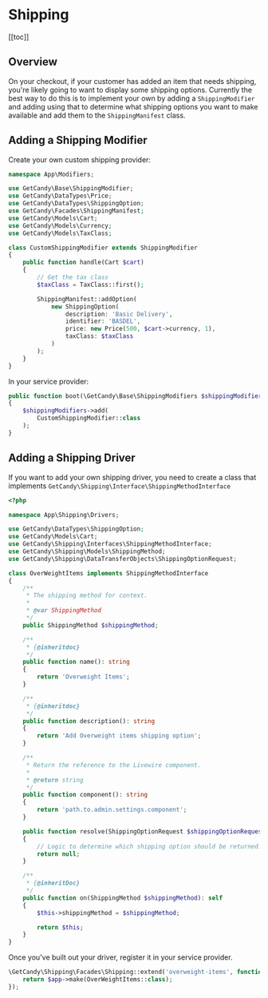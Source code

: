 # Shipping

[[toc]]

## Overview

On your checkout, if your customer has added an item that needs shipping, you're likely going to want to display some shipping options. Currently the best way to do this is to implement your own by adding a `ShippingModifier` and adding using that to determine what shipping options you want to make available and add them to the `ShippingManifest` class.

## Adding a Shipping Modifier

Create your own custom shipping provider:

```php
namespace App\Modifiers;

use GetCandy\Base\ShippingModifier;
use GetCandy\DataTypes\Price;
use GetCandy\DataTypes\ShippingOption;
use GetCandy\Facades\ShippingManifest;
use GetCandy\Models\Cart;
use GetCandy\Models\Currency;
use GetCandy\Models\TaxClass;

class CustomShippingModifier extends ShippingModifier
{
    public function handle(Cart $cart)
    {
        // Get the tax class
        $taxClass = TaxClass::first();

        ShippingManifest::addOption(
            new ShippingOption(
                description: 'Basic Delivery',
                identifier: 'BASDEL',
                price: new Price(500, $cart->currency, 1),
                taxClass: $taxClass
            )
        );
    }
}

```

In your service provider:

```php
public function boot(\GetCandy\Base\ShippingModifiers $shippingModifiers)
{
    $shippingModifiers->add(
        CustomShippingModifier::class
    );
}
```


## Adding a Shipping Driver

If you want to add your own shipping driver, you need to create a class that implements `GetCandy\Shipping\Interface\ShippingMethodInterface`

```php
<?php

namespace App\Shipping\Drivers;

use GetCandy\DataTypes\ShippingOption;
use GetCandy\Models\Cart;
use GetCandy\Shipping\Interfaces\ShippingMethodInterface;
use GetCandy\Shipping\Models\ShippingMethod;
use GetCandy\Shipping\DataTransferObjects\ShippingOptionRequest;

class OverWeightItems implements ShippingMethodInterface
{
    /**
     * The shipping method for context.
     *
     * @var ShippingMethod
     */
    public ShippingMethod $shippingMethod;

    /**
     * {@inheritdoc}
     */
    public function name(): string
    {
        return 'Overweight Items';
    }

    /**
     * {@inheritdoc}
     */
    public function description(): string
    {
        return 'Add Overweight items shipping option';
    }

    /**
     * Return the reference to the Livewire component.
     *
     * @return string
     */
    public function component(): string
    {
        return 'path.to.admin.settings.component';
    }

    public function resolve(ShippingOptionRequest $shippingOptionRequest): ShippingOption|null
    {
        // Logic to determine which shipping option should be returned.
        return null;
    }

    /**
     * {@inheritDoc}
     */
    public function on(ShippingMethod $shippingMethod): self
    {
        $this->shippingMethod = $shippingMethod;

        return $this;
    }
}
```

Once you've built out your driver, register it in your service provider.

```php
\GetCandy\Shipping\Facades\Shipping::extend('overweight-items', function ($app) {
    return $app->make(OverWeightItems::class);
});
```
